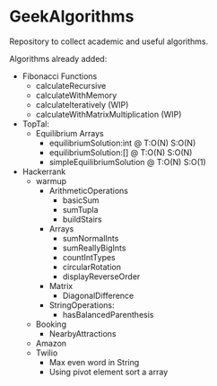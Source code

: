 # GeekAlgorithms
Repository to collect academic and useful algorithms.

Algorithms already added:

-  Fibonacci Functions
    - calculateRecursive
    - calculateWithMemory
    - calculateIteratively (WIP)
    - calculateWithMatrixMultiplication (WIP)
-  TopTal:
    - Equilibrium Arrays
        - equilibriumSolution:int @ T:O(N) S:O(N)
        - equilibriumSolution:[] @ T:O(N) S:O(N)
        - simpleEquilibriumSolution @ T:O(N) S:O(1)
-  Hackerrank
    -  warmup
        - ArithmeticOperations
            - basicSum
            - sumTupla
            - buildStairs
        - Arrays
            - sumNormalInts
            - sumReallyBigInts
            - countIntTypes
            - circularRotation
            - displayReverseOrder
        - Matrix
            - DiagonalDifference
        - StringOperations:
            - hasBalancedParenthesis
    - Booking
        - NearbyAttractions
    - Amazon
    - Twilio
        - Max even word in String
        - Using pivot element sort a array
        